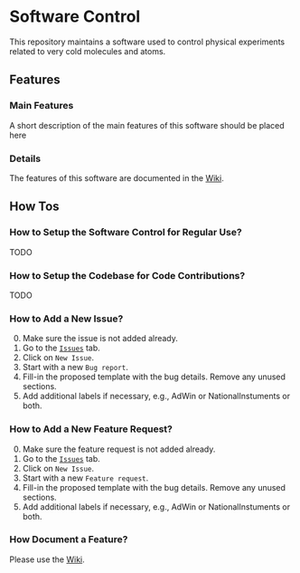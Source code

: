 # Software Control
This repository maintains a software used to control physical experiments related to very cold molecules and atoms.

## Features

### Main Features
A short description of the main features of this software should be placed here

### Details
The features of this software are documented in the [Wiki](https://github.com/coldphysics/software-control/wiki).

## How Tos

### How to Setup the Software Control for Regular Use?
TODO

### How to Setup the Codebase for Code Contributions?
TODO

### How to Add a New Issue?
  0. Make sure the issue is not added already.
  1. Go to the [`Issues`](https://github.com/coldphysics/software-control/issues) tab.
  2. Click on `New Issue`.
  3. Start with a new `Bug report`.
  4. Fill-in the proposed template with the bug details. Remove any unused sections.
  5. Add additional labels if necessary, e.g., AdWin or NationalInstuments or both.
  
### How to Add a New Feature Request?
  0. Make sure the feature request is not added already.
  1. Go to the [`Issues`](https://github.com/coldphysics/software-control/issues) tab.
  2. Click on `New Issue`.
  3. Start with a new `Feature request`.
  4. Fill-in the proposed template with the bug details. Remove any unused sections.
  5. Add additional labels if necessary, e.g., AdWin or NationalInstuments or both.
  
### How Document a Feature?
Please use the [Wiki](https://github.com/coldphysics/software-control/wiki).
  
